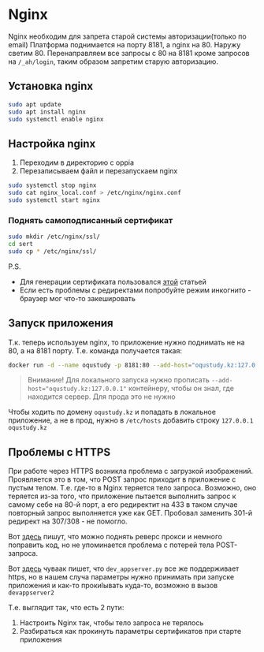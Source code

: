 # Nginx

Nginx необходим для запрета старой системы авторизации(только по email)
Платформа поднимается на порту 8181, а nginx на 80. Наружу светим 80. Перенаправляем все запросы c 80 на 8181 кроме
запросов на `/_ah/login`, таким образом запретим старую авторизацию.

## Установка nginx

```bash
sudo apt update
sudo apt install nginx
sudo systemctl enable nginx
```

## Настройка nginx

1. Переходим в директорию с oppia
2. Перезаписываем файл и перезапускаем nginx
```bash
sudo systemctl stop nginx
sudo cat nginx_local.conf > /etc/nginx/nginx.conf
sudo systemctl start nginx
```

### Поднять самоподписанный сертификат

```bash
sudo mkdir /etc/nginx/ssl/
cd sert
sudo cp * /etc/nginx/ssl/
```

P.S.

- Для генерации сертификата пользовался [этой](https://habr.com/ru/post/352722/) статьей
- Если есть проблемы с редиректами попробуйте режим инкогнито - браузер мог что-то закешировать

## Запуск приложения

Т.к. теперь используем nginx, то приложение нужно поднимать не на 80, а на 8181 порту.
Т.е. команда получается такая:

```bash
docker run -d --name oqustudy -p 8181:80 --add-host="oqustudy.kz:127.0.0.1" -v "~/appengine.None.root/:/tmp" -v "${PWD}/../oppia:/oppia" akhanbakhitov777/oqustudy
```

> Внимание! Для локального запуска нужно прописать `--add-host="oqustudy.kz:127.0.0.1"` контейнеру, чтобы он знал, где находится сервер.
> Для прода это не нужно

Чтобы ходить по домену `oqustudy.kz` и попадать в локальное приложение, а не в прод, нужно в `/etc/hosts` добавить строку `127.0.0.1	oqustudy.kz`

## Проблемы с HTTPS

При работе через HTTPS возникла проблема с загрузкой изображений. Проявляется это в том, что POST запрос приходит в приложение с пустым телом.
Т.е. где-то в Nginx теряется тело запроса. Возможно, оно теряется из-за того, что приложение пытается выполнить запрос к самому себе на 80-й порт, а его редиректит на 433
в таком случае повторный запрос выполняется уже как GET. Пробовал заменить 301-й редирект на 307/308 - не помогло.

Вот [здесь](https://stackoverflow.com/a/8875374) пишут, что можно поднять реверс прокси и немного поправить код, но не упоминается проблема с потерей тела POST-запроса.


Вот [здесь](https://nickolaskraus.org/articles/using-ssl-tls-with-the-google-app-engine/) чуваак пишет, что `dev_appserver.py` все же поддерживает https, но в нашем случа параметры нужно принимать при запуске приложения и как-то прокиlывать куда-то, возможно в вызов `devappserver2`

Т.е. выглядит так, что есть 2 пути:

1. Настроить Nginx так, чтобы тело запроса не терялось
2. Разбираться как прокинуть параметры сертификатов при старте приложения
